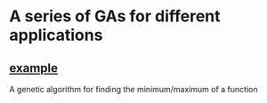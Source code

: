 # A series of GAs for different applications

## [example](/example)

A genetic algorithm for finding the minimum/maximum of a function
